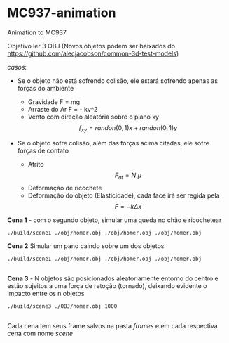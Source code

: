# MC937-animation
Animation to MC937

Objetivo ler 3 OBJ (Novos objetos podem ser baixados do https://github.com/alecjacobson/common-3d-test-models)

*casos*:
- Se o objeto não está sofrendo colisão, ele estará sofrendo apenas as forças do ambiente
  - Gravidade F = mg
  - Arraste do Ar F = - kv^2
  - Vento com direção aleatória sobre o plano xy $$f_{xy} = randon(0, 1)x + randon(0,1)y$$

- Se o objeto sofre colisão, além das forças acima citadas, ele sofre forças de contato
  - Atrito $$F_{at} = N.\mu$$
  - Deformação de ricochete
  - Deformação do objeto (Elasticidade), cada face irá ser regida pela $$F = -k\Delta x$$

**Cena 1** - com o segundo objeto, simular uma queda no chão e ricochetear

```bash
./build/scene1 ./obj/homer.obj ./obj/homer.obj ./obj/homer.obj
```

**Cena 2** Simular um pano caindo sobre um dos objetos

```bash
./build/scene1 ./obj/homer.obj ./obj/homer.obj ./obj/homer.obj
```
```
```
**Cena 3** - N objetos são posicionados aleatoriamente entorno do centro e estão sujeitos a uma força de retoção (tornado), deixando evidente o impacto entre os n objetos

```bash
./build/scene3 ./OBJ/homer.obj 1000
```
```
```

Cada cena tem seus frame salvos na pasta *frames* e em cada respectiva cena com nome *scene*
